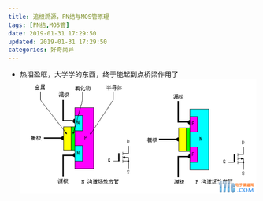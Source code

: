 ```yaml
---
title: 追根溯源，PN结与MOS管原理
tags: [PN结,MOS管]
date: 2019-01-31 17:29:50
updated: 2019-01-31 17:29:50
categories: 好奇尚异
---
```


- 热泪盈眶，大学学的东西，终于能起到点桥梁作用了
![MOSFET](../images/PN.gif)


